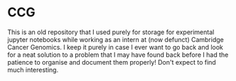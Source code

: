 # CCG
This is an old repository that I used purely for storage for experimental jupyter notebooks while working as an intern at (now defunct) Cambridge Cancer Genomics. I keep it purely in case I ever want to go back and look for a neat solution to a problem that I may have found back before I had the patience to organise and document them properly! Don't expect to find much interesting.
